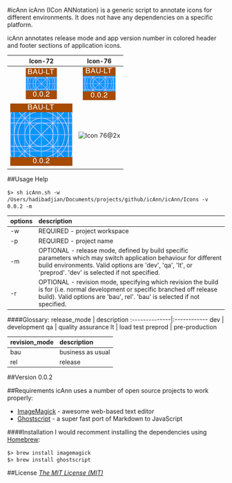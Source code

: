 #icAnn
icAnn (ICon ANNotation) is a generic script to annotate icons for different environments. It does not have any dependencies on a specific platform.

icAnn annotates release mode and app version number in colored header and footer
sections of application icons.

   Icon-72    |    Icon-76
:------------:|:-------------:
![Icon 72][Icon-72]|![Icon 76][Icon-76]
![Icon 72@2x][Icon-72@2x]|![Icon 76@2x][Icon-76@2x]


##Usage Help
```
$> sh icAnn.sh -w /Users/hadibadjian/Documents/projects/github/icAnn/icAnn/Icons -v 0.0.2 -m
```
  options   | description
:-----------|:------------
 -w         | REQUIRED - project workspace
 -p         | REQUIRED - project name
 -m         | OPTIONAL - release mode, defined by build specific parameters  which may switch application behaviour for different build environments. Valid options are 'dev', 'qa', 'lt', or 'preprod'. 'dev' is selected if not specified.
 -r         | OPTIONAL - revision mode, specifying which revision the build is for (i.e. normal development or specific branched off release build). Valid options are 'bau', rel'. 'bau' is selected if not specified.

####Glossary:
 release_mode  | description
:--------------|:------------
   dev         | development
   qa          | quality assurance
   lt          | load test
   preprod     | pre-production

 revision_mode | description
:--------------|:------------
   bau         | business as usual
   rel         | release

##Version
0.0.2

##Requirements
icAnn uses a number of open source projects to work properly:

* [ImageMagick] - awesome web-based text editor
* [Ghostscript] - a super fast port of Markdown to JavaScript

####Installation
I would recomment installing the dependencies using [Homebrew]:
```
$> brew install imagemagick
$> brew install ghostscript
```

##License
*[The MIT License (MIT)]*

[ImageMagick]:http://www.imagemagick.org/
[Ghostscript]:http://ghostscript.com/
[Homebrew]:http://brew.sh/
[Icon-76@2x]:https://raw.github.com/hadibadjian/icAnn/master/icAnn/Icons/Icon-76@2x.png?raw=true
[Icon-76]:https://github.com/hadibadjian/icAnn/blob/master/icAnn/Icons/Icon-76.png?raw=true
[Icon-72@2x]:https://github.com/hadibadjian/icAnn/blob/master/icAnn/Icons/Icon-72@2X.png?raw=true
[Icon-72]:https://github.com/hadibadjian/icAnn/blob/master/icAnn/Icons/Icon-72.png?raw=true
[The MIT License (MIT)]:https://raw.github.com/hadibadjian/icAnn/master/LICENSE